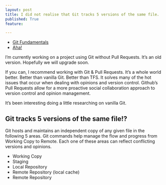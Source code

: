 ```yaml
---
layout: post
title: I did not realise that Git tracks 5 versions of the same file.
published: True
feature: 

---
```


*   [Git Fundamentals](http://www.pluralsight.com/courses/git-fundamentals)
*   [Aha!](http://betterexplained.com/articles/aha-moments-when-learning-git/)

I’m currently working on a project using Git without Pull Requests. It’s an old version. Hopefully we will upgrade soon.

If you can, I recommend working with Git & Pull Requests. It’s a whole world better. Better than vanilla Git. Better than TFS. It solves many of the hot issues that occur when dealing with opinions and version control. Github’s Pull Requests allow for a more proactive social collaboration approach to version control and opinion management.

It’s been interesting doing a little researching on vanilla Git.

## Git tracks 5 versions of the same file!?

Git hosts and maintains an independent copy of any given file in the following 5 areas. Git commands help manage the flow and progress from Working Copy to Remote. Each one of these areas can reflect conflicting versions and opinions.

- Working Copy
- Staging
- Local Repository
- Remote Repository (local cache)
- Remote Repository